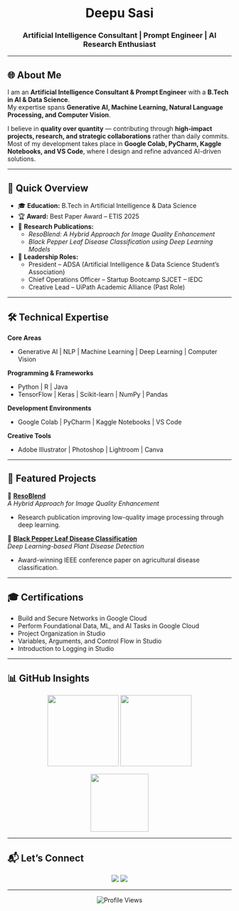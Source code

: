 <h1 align="center">Deepu Sasi</h1>
<h3 align="center">Artificial Intelligence Consultant | Prompt Engineer | AI Research Enthusiast</h3>

---

## 🌐 About Me  
I am an **Artificial Intelligence Consultant & Prompt Engineer** with a **B.Tech in AI & Data Science**.  
My expertise spans **Generative AI, Machine Learning, Natural Language Processing, and Computer Vision**.  

I believe in **quality over quantity** — contributing through **high-impact projects, research, and strategic collaborations** rather than daily commits.  
Most of my development takes place in **Google Colab, PyCharm, Kaggle Notebooks, and VS Code**, where I design and refine advanced AI-driven solutions.  

---

## 📌 Quick Overview  
- 🎓 **Education:** B.Tech in Artificial Intelligence & Data Science  
- 🏆 **Award:** Best Paper Award – ETIS 2025  
- 📄 **Research Publications:**  
  - *ResoBlend: A Hybrid Approach for Image Quality Enhancement*  
  - *Black Pepper Leaf Disease Classification using Deep Learning Models*  
- 👔 **Leadership Roles:**  
  - President – ADSA (Artificial Intelligence & Data Science Student’s Association)  
  - Chief Operations Officer – Startup Bootcamp SJCET – IEDC  
  - Creative Lead – UiPath Academic Alliance (Past Role)  

---

## 🛠 Technical Expertise  

**Core Areas**  
- Generative AI | NLP | Machine Learning | Deep Learning | Computer Vision  

**Programming & Frameworks**  
- Python | R | Java  
- TensorFlow | Keras | Scikit-learn | NumPy | Pandas  

**Development Environments**  
- Google Colab | PyCharm | Kaggle Notebooks | VS Code  

**Creative Tools**  
- Adobe Illustrator | Photoshop | Lightroom | Canva  

---

## 🚀 Featured Projects  

📌 [**ResoBlend**](#)  
*A Hybrid Approach for Image Quality Enhancement*  
- Research publication improving low-quality image processing through deep learning.  

📌 [**Black Pepper Leaf Disease Classification**](#)  
*Deep Learning-based Plant Disease Detection*  
- Award-winning IEEE conference paper on agricultural disease classification.  

---

## 🎓 Certifications  
- Build and Secure Networks in Google Cloud  
- Perform Foundational Data, ML, and AI Tasks in Google Cloud  
- Project Organization in Studio  
- Variables, Arguments, and Control Flow in Studio  
- Introduction to Logging in Studio  

---

## 📊 GitHub Insights  
<p align="center">
  <img src="https://github-readme-stats.vercel.app/api?username=Deepu-Sasi&show_icons=true&theme=calm&hide_border=true" height="160"/>
  <img src="https://github-readme-streak-stats.herokuapp.com/?user=Deepu-Sasi&theme=calm&hide_border=true" height="160"/>
</p>
<p align="center">
  <img src="https://github-readme-stats.vercel.app/api/top-langs/?username=Deepu-Sasi&layout=compact&theme=calm&hide_border=true" height="130"/>
</p>

---

## 📬 Let’s Connect  
<p align="center">
  <a href="mailto:sasideepu049@gmail.com"><img src="https://img.shields.io/badge/Email-D14836?style=for-the-badge&logo=gmail&logoColor=white"></a>
  <a href="https://linkedin.com/in/deepu-sasi"><img src="https://img.shields.io/badge/LinkedIn-0077B5?style=for-the-badge&logo=linkedin&logoColor=white"></a>
</p>

---

<p align="center">
  <img src="https://visitcount.itsvg.in/api?id=Deepu-Sasi&label=Profile%20Views&color=3&icon=0&pretty=true" alt="Profile Views"/>
</p>
